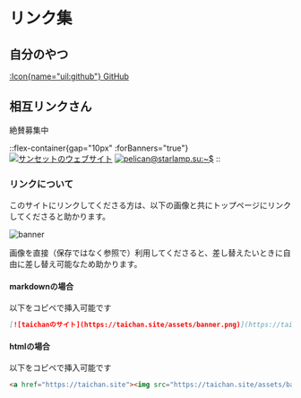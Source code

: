 # リンク集

## 自分のやつ

[:Icon{name="uil:github"} GitHub](https://github.com/tai-cha)



## 相互リンクさん
絶賛募集中

::flex-container{gap="10px" :forBanners="true"}
[![サンセットのウェブサイト](/img/banners/sunset0916-net.jpg)](https://sunset0916.net/)
[![pelican@starlamp.su:~$](https://blog.starlamp.su/theme/img/banner.png)](https://blog.starlamp.su/)
::

### リンクについて
このサイトにリンクしてくださる方は、以下の画像と共にトップページにリンクしてくださると助かります。

![banner](/assets/banner.png)

画像を直接（保存ではなく参照で）利用してくださると、差し替えたいときに自由に差し替え可能なため助かります。

#### markdownの場合
以下をコピペで挿入可能です

```md
[![taichanのサイト](https://taichan.site/assets/banner.png)](https://taichan.site)
```

#### htmlの場合
以下をコピペで挿入可能です

```html
<a href="https://taichan.site"><img src="https://taichan.site/assets/banner.png" alt="taichanのサイト"></a>
```
